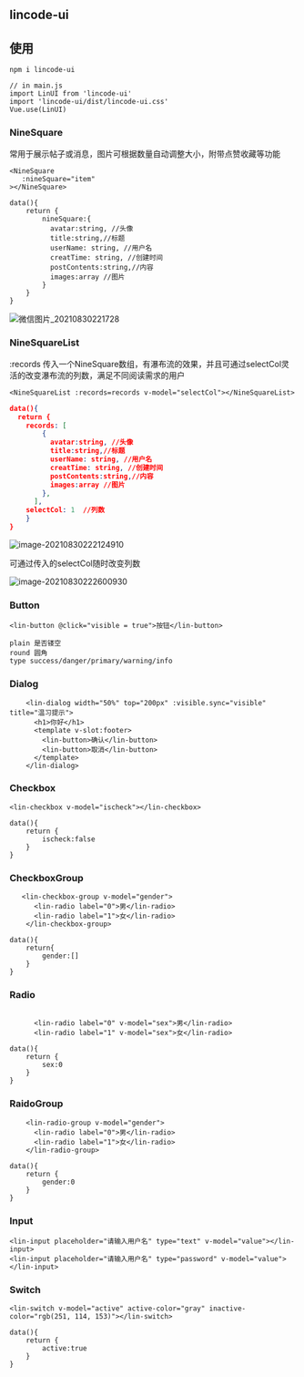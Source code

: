 ## lincode-ui

## 使用

```
npm i lincode-ui
```

```
// in main.js
import LinUI from 'lincode-ui'
import 'lincode-ui/dist/lincode-ui.css'
Vue.use(LinUI)
```



### NineSquare

常用于展示帖子或消息，图片可根据数量自动调整大小，附带点赞收藏等功能

```vue
<NineSquare
   :nineSquare="item"
></NineSquare>
```

```vue
data(){
	return {
		nineSquare:{
		  avatar:string, //头像
          title:string,//标题
          userName: string, //用户名
          creatTime: string, //创建时间
          postContents:string,//内容
          images:array //图片
		}
	}
}
```

![微信图片_20210830221728](C:\Users\linweifan\Desktop\微信图片_20210830221728.png)

### NineSquareList

:records 传入一个NineSquare数组，有瀑布流的效果，并且可通过selectCol灵活的改变瀑布流的列数，满足不同阅读需求的用户

```vue
<NineSquareList :records=records v-model="selectCol"></NineSquareList>
```

```json
data(){
  return {
    records: [
        {
          avatar:string, //头像
          title:string,//标题
          userName: string, //用户名
          creatTime: string, //创建时间
          postContents:string,//内容
          images:array //图片
        },  
      ],
	selectCol: 1  //列数
	}
}
```

![image-20210830222124910](C:\Users\linweifan\AppData\Roaming\Typora\typora-user-images\image-20210830222124910.png)

可通过传入的selectCol随时改变列数

![image-20210830222600930](C:\Users\linweifan\AppData\Roaming\Typora\typora-user-images\image-20210830222600930.png)

### Button

```vue
<lin-button @click="visible = true">按钮</lin-button>
```

```
plain 是否镂空
round 圆角
type success/danger/primary/warning/info
```

### Dialog

```vue
	<lin-dialog width="50%" top="200px" :visible.sync="visible" title="温习提示">
      <h1>你好</h1>
      <template v-slot:footer>
        <lin-button>确认</lin-button>
        <lin-button>取消</lin-button>
      </template>
    </lin-dialog>
```

### Checkbox

```vue
<lin-checkbox v-model="ischeck"></lin-checkbox>
```

```
data(){
	return {
		ischeck:false
	}
}
```



### CheckboxGroup

```vue
   <lin-checkbox-group v-model="gender">
      <lin-radio label="0">男</lin-radio>
      <lin-radio label="1">女</lin-radio>
    </lin-checkbox-group>
```

```
data(){
	return{
		gender:[]
	}
}
```



### Radio

```vue
 
      <lin-radio label="0" v-model="sex">男</lin-radio>
      <lin-radio label="1" v-model="sex">女</lin-radio>

```

```
data(){
	return {
		sex:0
	}
}
```



### RaidoGroup

```vue
    <lin-radio-group v-model="gender">
      <lin-radio label="0">男</lin-radio>
      <lin-radio label="1">女</lin-radio>
    </lin-radio-group>
```

```
data(){
	return {
		gender:0
	}
}
```



### Input

```vue
<lin-input placeholder="请输入用户名" type="text" v-model="value"></lin-input>
<lin-input placeholder="请输入用户名" type="password" v-model="value"></lin-input>
```



### Switch

```vue
<lin-switch v-model="active" active-color="gray" inactive-color="rgb(251, 114, 153)"></lin-switch>
```

```
data(){
	return {
		active:true
	}
}
```



